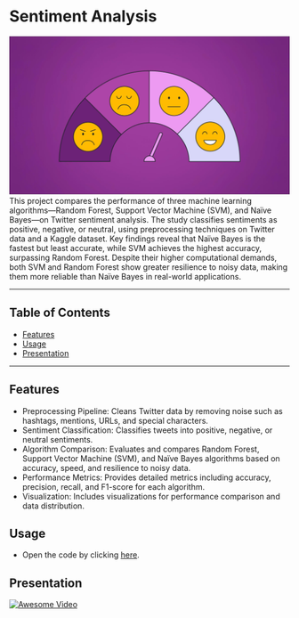 # Sentiment Analysis
![Sentiment Analysis](Sentiment%20analysis.png)
This project compares the performance of three machine learning algorithms—Random Forest, Support Vector Machine (SVM), and Naïve Bayes—on Twitter sentiment analysis. The study classifies sentiments as positive, negative, or neutral, using preprocessing techniques on Twitter data and a Kaggle dataset. Key findings reveal that Naïve Bayes is the fastest but least accurate, while SVM achieves the highest accuracy, surpassing Random Forest. Despite their higher computational demands, both SVM and Random Forest show greater resilience to noisy data, making them more reliable than Naïve Bayes in real-world applications.

---

## Table of Contents
- [Features](#features)
- [Usage](#Usage)
- [Presentation](#Presentation)

---

## Features
- Preprocessing Pipeline: Cleans Twitter data by removing noise such as hashtags, mentions, URLs, and special characters.
- Sentiment Classification: Classifies tweets into positive, negative, or neutral sentiments.
- Algorithm Comparison: Evaluates and compares Random Forest, Support Vector Machine (SVM), and Naïve Bayes algorithms based on accuracy, speed, and resilience to noisy data.
- Performance Metrics: Provides detailed metrics including accuracy, precision, recall, and F1-score for each algorithm.
- Visualization: Includes visualizations for performance comparison and data distribution.

## Usage
- Open the code by clicking [here](https://colab.research.google.com/drive/1QJkOnwxJ7aEVKkcIk6wToW9WhTjbcbTu?usp=sharing).

## Presentation
[![Awesome Video](https://img.youtube.com/vi/zrGFljoIqg0/maxresdefault.jpg)](https://www.youtube.com/watch?v=zrGFljoIqg0)
